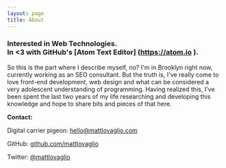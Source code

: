 ```yaml
---
layout: page
title: About
---
```

### Interested in Web Technologies. <br>In <span class="heart"><3</span> with GitHub's [Atom Text Editor] (https://atom.io ).

So this is the part where I describe myself, no? I'm in Brooklyn right now, currently working as an SEO consultant. But the truth is, I've really come to love front-end development, web design and what can be considered a very adolescent understanding of programming. Having realized this, I've been spent the last two years of my life researching and developing this knowledge and hope to share bits and pieces of that here. 

**Contact:**

Digital carrier pigeon: <a href="mailto:hello@mattlovaglio.com">hello@mattlovaglio.com</a>

GitHub: [github.com/mattlovaglio](https://github.com/mattlovaglio)

Twitter: [@mattlovaglio](https://twitter.com/mattlovaglio)
